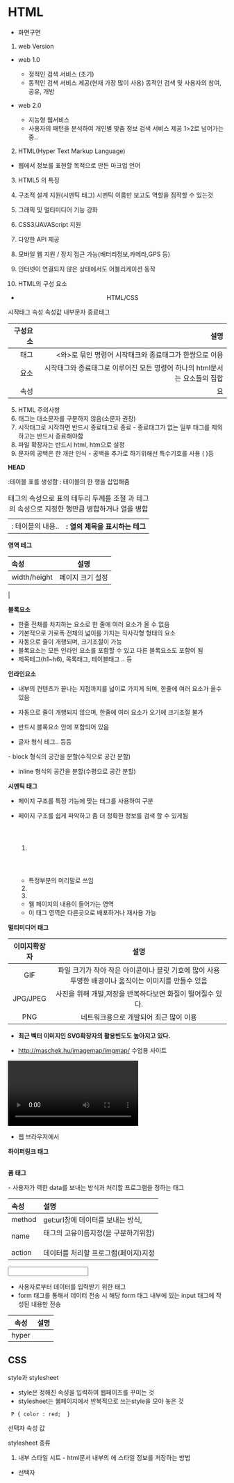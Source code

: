 # HTML
  - 화면구면
  

1. web Version

  - web 1.0
    - 정적인 검색 서비스 (초기)
    - 동적인 검색 서비스 제공(현재 가장 많이 사용)   동적인 검색 및 사용자의 참여,공유, 개방  

  - web 2.0  
    - 지능형 웹서비스
    - 사용자의 패턴을 분석하여 개인별 맞춤 정보 검색 서비스 제공 1>2로 넘어가는중..

2. HTML(Hyper Text Markup Language)
  - 웹에서 정보를 표현할 목적으로 만든 마크업 언어
  
3. HTML5 의 특징
  1. 구조적 설계 지원(시멘틱 태그)
    시멘틱 이름만 보고도 역할을 짐작할 수 있는것
  2. 그래픽 및 멀티미디어 기능 강화
  3. CSS3/JAVAScript 지원
  4. 다양한 API 제공
  5. 모바일 웹 지원 / 장치 접근 가능(배터리정보,카메라,GPS 등)
  6. 인터넷이 연결되지 않은 상태에서도 어블리케이션 동작

4. HTML의 구성 요소
  - <p align = 'center'> HTML/CSS </p>  
  시작태그 속성     속성값    내부문자  종료태그    
    
  |구성요소|설명
  |----:|----:|
  |태그|<와>로 묶인 명령어 시작태크와 종료태그가 한쌍으로 이용|
  |요소|시작태그와 종료태그로 이루어진 모든 명령어 하나의 html문서는 요소들의 집합|
  |속성|요
  
5. HTML 주의사항
  1. 태그는 대소문자를 구분하지 않음(소문자 권장)
  2. 시작태그로 시작하면 반드시 종료태그로 종료
    - 종료태그가 없는 일부 태그를 제외하고는 반드시 종료해야함
  3. 파일 확장자는 반드시 html, htm으로 설정
  4. 문자의 공백은 한 개만 인식
    - 공백을 추가로 하기위해선 특수기호를 사용 (&nbsp;)등
    

**HEAD**    

  
<table> :테이블 표를 생성함
    <tr> : 테이블의 한 행을 삽입해줌
    <td> : 테이블의 내용..
    <th> : 열의 제목을 표시하는 테그
    <caption> 
    <border> 태그의 속성으로 표의 테두리 두께를 조절
    <rowspan> 과 <colspan> 테그의 속성으로 지정한 행만큼 병합하거나 열을 병합
    
  
</table>



**영역 테그**

|속성|설명|
|:---|:----:|
|width/height|페이지 크기 설정|
|


__블록요소__

- 한줄 전채를 차지하는 요소로 한 줄에 여러 요소가 올 수 없음
- 기본적으로 가로폭 전체의 넓이를 가지는 직사각형 형태의 요소
- 자동으로 줄이 개행되며, 크기조절이 가능
- 블록요소는 모든 인라인 요소를 포함할 수 있고 다른 블록요소도 포함이 됨
- 제목테그(h1~h6), 목록태그, 테이블태그 .. 등


__인라인요소__

- 내부의 컨텐츠가 끝나는 지점까지를 넓이로 가지게 되며, 한줄에 여러 요소가 올수 있음
- 자동으로 줄이 개행되지 않으며, 한줄에 여러 요소가 오기에 크기조절 불가
- 반드시 블록요소 안에 포함되어 있음



- 글자 형식 테그.. 등등

<div> </div>  
  - block 형식의 공간을 분할(수직으로 공간 분할)  
  
<span></span>  
  - inline 형식의 공간을 분할(수평으로 공간 분할)
  
  
__시멘틱 태그__

- 페이지 구조를 특정 기능에 맞는 태그를 사용하여 구분
- 페이지 구조를 쉽게 파악하고 좀 더 정확한 정보를 검색 할 수 있게됨

  1. <header> </header>  
    - 특정부분의 머리말로 쓰임  
  2. <nav>
  
  3. <article> </article>  
    - 웹 페이지의 내용이 들어가는 영역
    - 이 태그 영역은 다른곳으로 배포하거나 재사용 가능
    


__멀티미디어 태그__

|이미지확장자|설명|
|:-----:|:----:|
|GIF|파일 크기가 작아 작은 아이콘이나 블릿 기호에 많이 사용 투명한 배경이나 움직이는 이미지를 만들수 있음|
|JPG/JPEG|사진을 위해 개발,저장을 반복하다보면 화질이 떨어질수 있다.|
|PNG|네트워크용으로 개발되어 최근 많이 이용|   
  
  - **최근 벡터 이미지인 SVG확장자의 활용빈도도 높아지고 있다.**  
  
 - http://maschek.hu/imagemap/imgmap/ 수업용 사이트
 
 
 <audio> </audio>  
 
 <video></video>
  - 웹 브라우저에서
  
  
**하이퍼링크 태그**  

<a></a>
  - 
  
**폼 태그**  
  
<form></form>  
  - 사용자가 력한 data를 보내는 방식과 처리할 프로그램을 정하는 태그  
  
|속성|설명|
|:--|:---|
|method|get:url창에 데이터를 보내는 방식,   
|name|<form>태그의 고유이름지정(<form>을 구분하기위함)|
|action|데이터를 처리할 프로그램(페이지)지정|

<input>  

  - 사용자로부터 데이터를 입력받기 위한 태그  
  - form 태그를 통해서 데이터 전송 시 해당 form 태그 내부에 있는 input 태그에 작성된 내용만 전송  
  
|속성|설명|
|:--:|:--|
|hyper|




## CSS

style과 stylesheet  
  
  - style은 정해진 속성을 입력하여 웹페이즈를 꾸미는 것  
  - stylesheet는 웹페이지에서 반복적으로 쓰는style을 모아 놓은 것  
```
 P { color : red;  }  
```   
 선택자  속성  값  
 
 
 
stylesheet 종류  

  1. 내부 스타일 시트
    - html문서 내부의 <style></style>에 스타일 정보를 저장하는 방법
    
    
- 선택자
